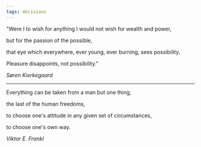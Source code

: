 ```yaml
---
tags: decisions
---
```


"Were I to wish for anything I would not wish for wealth and power, 

but for the passion of the possible, 

that eye which everywhere, ever young, ever burning, sees possibility. 

Pleasure disappoints, not possibility."

_Søren Kierkegaard_

---

Everything can be taken from a man but one thing, 

the last of the human freedoms, 

to choose one's attitude in any given set of circumstances, 

to choose one's own way.

_Viktor E. Frankl_

